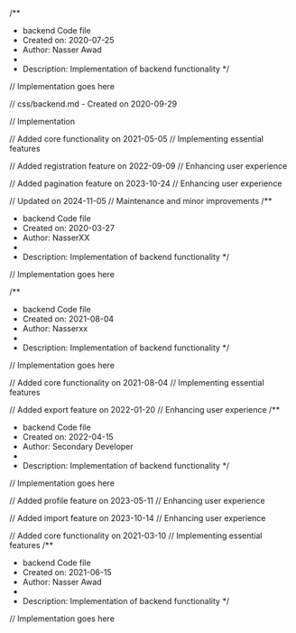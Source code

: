 /**
 * backend Code file
 * Created on: 2020-07-25
 * Author: Nasser Awad
 *
 * Description: Implementation of backend functionality
 */
 
// Implementation goes here

// css/backend.md - Created on 2020-09-29

// Implementation

// Added core functionality on 2021-05-05
// Implementing essential features

// Added registration feature on 2022-09-09
// Enhancing user experience

// Added pagination feature on 2023-10-24
// Enhancing user experience

// Updated on 2024-11-05
// Maintenance and minor improvements
/**
 * backend Code file
 * Created on: 2020-03-27
 * Author: NasserXX
 *
 * Description: Implementation of backend functionality
 */
 
// Implementation goes here

/**
 * backend Code file
 * Created on: 2021-08-04
 * Author: Nasserxx
 *
 * Description: Implementation of backend functionality
 */
 
// Implementation goes here


// Added core functionality on 2021-08-04
// Implementing essential features

// Added export feature on 2022-01-20
// Enhancing user experience
/**
 * backend Code file
 * Created on: 2022-04-15
 * Author: Secondary Developer
 *
 * Description: Implementation of backend functionality
 */
 
// Implementation goes here


// Added profile feature on 2023-05-11
// Enhancing user experience

// Added import feature on 2023-10-14
// Enhancing user experience

// Added core functionality on 2021-03-10
// Implementing essential features
/**
 * backend Code file
 * Created on: 2021-06-15
 * Author: Nasser Awad
 *
 * Description: Implementation of backend functionality
 */
 
// Implementation goes here

